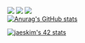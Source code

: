 <div align="left">
  
<a href="https://velog.io/@bokyungkim" target="_blank"><img src="https://img.shields.io/badge/velog-20c997?style=flat-square&logo=Vimeo&logoColor=white"/></a>
<a href="mailto:sensepower98@gmail.com" target="_blank"><img src="https://img.shields.io/badge/Gmail-EA4335?style=flat-square&logo=Gmail&logoColor=white"/></a>
<a href="https://instagram.com/bovocado" target="_blank"><img src="https://img.shields.io/badge/IG-E4405F?style=flat-square&logo=instagram&logoColor=white"/></a>    
[![Anurag's GitHub stats](https://github-readme-stats.vercel.app/api?username=bokyungkim&hide=contribs,issues,prs&show_icons=true&theme=dracula)](https://github.com/anuraghazra/github-readme-stats)
  
[![jaeskim's 42 stats](https://badge42.herokuapp.com/api/stats/bokim)](https://github.com/JaeSeoKim/badge42)

</div>

<!--
**bokyungkim/bokyungkim** is a ✨ _special_ ✨ repository because its `README.md` (this file) appears on your GitHub profile.

Here are some ideas to get you started:

- 🔭 I’m currently working on ...
- 🌱 I’m currently learning ...
- 👯 I’m looking to collaborate on ...
- 🤔 I’m looking for help with ...
- 💬 Ask me about ...
- 📫 How to reach me: ...
- 😄 Pronouns: ...
- ⚡ Fun fact: ...
-->
